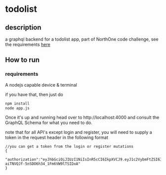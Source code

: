 # todolist

## description
a graphql backend for a todolist app, part of NorthOne code challenge,
 see the requirements [here](https://docs.google.com/document/d/1a38uUAxdqbFkOh-PpDOM_wvCcLblVEpmgodO0mi9RNU/edit)

## How to run
### requirements
A nodejs capable device & terminal

if you have that, then just do
```bash
npm install
node app.js
```

Once it's up and running head over to http://localhost:4000 and consult the GraphQL Schema for what you need to do.

note that for all API's except login and register, you will need to supply a token in the request header in the following format

```
//you can get a token from the login or register mutations
{
  "authorization":"eyJhbGciOiJIUzI1NiIsInR5cCI6IkpXVCJ9.eyJ1c2VybmFtZSI6InRlc3QyIiwiaWF0IjoxNjE4OTAyMDExfQ.wvVWOOpJb-aiTNVQJf-5nSDO6h34_1Fm6VW9lTSIDxA"
}
```
